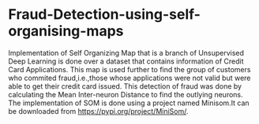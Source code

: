 # Fraud-Detection-using-self-organising-maps
Implementation of Self Organizing Map that is a branch of Unsupervised Deep Learning is done over a dataset that contains information of Credit Card Applications.
This map is used further to find the group of customers who commited fraud,i.e.,those whose applications were not valid but were able to get their credit card issued.
This detection of fraud was done by calculating the Mean Inter-neuron Distance to find the outlying neurons.
The implementation of SOM is done using a project named Minisom.It can be downloaded from https://pypi.org/project/MiniSom/.
